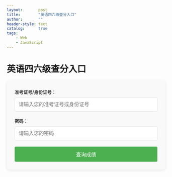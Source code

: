 ```yaml
---
layout:       post
title:        "英语四六级查分入口"
author:       ""
header-style: text
catalog:      true
tags:
    - Web
    - JavaScript
---
```



# 英语四六级查分入口

<form id="cet-login" class="login-form">
  <div class="form-group">
    <label for="username">准考证号/身份证号：</label>
    <input type="text" id="username" name="username" required placeholder="请输入您的准考证号或身份证号">
  </div>
  <div class="form-group">
    <label for="password">密码：</label>
    <input type="password" id="password" name="password" required placeholder="请输入您的密码">
  </div>
  <button type="submit" class="submit-btn">查询成绩</button>
</form>

<div id="score-result" style="display: none;">
  <h2>成绩查询结果</h2>
  < img id="cet-score-image" alt="四六级成绩单" style="max-width: 100%;">
</div>

<script>
document.getElementById('cet-login').addEventListener('submit', function(e) {
  e.preventDefault();
  
  // 获取输入的值（不进行验证）
  const username = document.getElementById('username').value;
  const password = document.getElementById('password').value;
  
  // 模拟成绩单展示（实际应用中应替换为真实成绩单URL）
  const scoreImage = document.getElementById('cet-score-image');
  scoreImage.src = "images/cet_score.jpg?t=" + Date.now(); // 缓存刷新
  scoreImage.alt = `${username}的英语四六级成绩单`;
  
  // 显示结果区域
  document.getElementById('score-result').style.display = 'block';
  
  // 平滑滚动到结果区域
  document.getElementById('score-result').scrollIntoView({behavior: 'smooth'});
});
</script>

<style>
.login-form {
  max-width: 500px;
  margin: 20px auto;
  padding: 25px;
  background: #f9f9f9;
  border-radius: 8px;
  box-shadow: 0 2px 10px rgba(0,0,0,0.1);
}

.form-group {
  margin-bottom: 20px;
}

label {
  display: block;
  margin-bottom: 8px;
  font-weight: bold;
  color: #333;
}

input[type="text"],
input[type="password"] {
  width: 100%;
  padding: 12px;
  border: 1px solid #ddd;
  border-radius: 4px;
  font-size: 16px;
  box-sizing: border-box;
}

.submit-btn {
  background-color: #4CAF50;
  color: white;
  border: none;
  padding: 12px 20px;
  font-size: 16px;
  border-radius: 4px;
  cursor: pointer;
  width: 100%;
  transition: background-color 0.3s;
}

.submit-btn:hover {
  background-color: #45a049;
}
</style>

